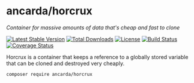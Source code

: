 # ancarda/horcrux

_Container for massive amounts of data that's cheap and fast to clone_

[![Latest Stable Version](https://poser.pugx.org/ancarda/horcrux/v/stable)](https://packagist.org/packages/ancarda/horcrux)
[![Total Downloads](https://poser.pugx.org/ancarda/horcrux/downloads)](https://packagist.org/packages/ancarda/horcrux)
[![License](https://poser.pugx.org/ancarda/horcrux/license)](https://choosealicense.com/licenses/mit/)
[![Build Status](https://travis-ci.org/ancarda/horcrux.svg?branch=master)](https://travis-ci.org/ancarda/horcrux)
[![Coverage Status](https://coveralls.io/repos/github/ancarda/horcrux/badge.svg?branch=master)](https://coveralls.io/github/ancarda/horcrux?branch=master)

Horcrux is a container that keeps a reference to a globally stored variable
that can be cloned and destroyed very cheaply.

	composer require ancarda/horcrux
